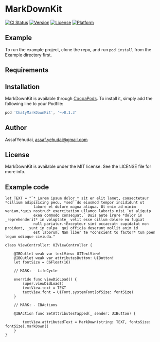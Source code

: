 # MarkDownKit

[![CI Status](http://img.shields.io/travis/AssafYehudai/MarkDownKit.svg?style=flat)](https://travis-ci.org/AssafYehudai/MarkDownKit)
[![Version](https://img.shields.io/cocoapods/v/MarkDownKit.svg?style=flat)](http://cocoapods.org/pods/MarkDownKit)
[![License](https://img.shields.io/cocoapods/l/MarkDownKit.svg?style=flat)](http://cocoapods.org/pods/MarkDownKit)
[![Platform](https://img.shields.io/cocoapods/p/MarkDownKit.svg?style=flat)](http://cocoapods.org/pods/MarkDownKit)

## Example

To run the example project, clone the repo, and run `pod install` from the Example directory first.

## Requirements

## Installation

MarkDownKit is available through [CocoaPods](http://cocoapods.org). To install
it, simply add the following line to your Podfile:

```ruby
pod 'ChatyMarkDownKit', '~>0.1.3'
```

## Author

AssafYehudai, assaf.yehudai@gmail.com

## License

MarkDownKit is available under the MIT license. See the LICENSE file for more info.

## Example code 
```
let TEXT = "`*_Lorem ipsum dolor_* sit er elit lamet, consectetaur *cillium adipisicing pecu, *sed` do eiusmod tempor incididunt ut
             labore et dolore magna aliqua. Ut enim ad minim veniam,*quis nostrud* exercitation ullamco laboris nisi `ut aliquip
             exea commodo consequat.` Duis aute irure *dolor in _reprehenderit* in voluptate_ velit esse cillum dolore eu fugiat
             null pariatur.~Excepteur sint occaecat~ cupidatat non proident, _sunt in culpa_ qui officia deserunt mollit anim id
             est laborum. Nam liber te *conscient to factor* tum poen legum odioque civiuda."

class ViewController: UIViewController {

    @IBOutlet weak var textView: UITextView!
    @IBOutlet weak var attributesButton: UIButton!
    let fontSize = CGFloat(16)

    // MARK: - LifeCycle

    override func viewDidLoad() {
        super.viewDidLoad()
        textView.text = TEXT
        textView.font = UIFont.systemFont(ofSize: fontSize)
    }

    // MARK: - IBActions

    @IBAction func SetAttributesTapped(_ sender: UIButton) {

        textView.attributedText = MarkDown(string: TEXT, fontsSize: fontSize).markDown()
    }
}
```
